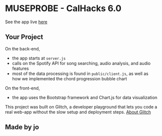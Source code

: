 MUSEPROBE - CalHacks 6.0
=========================


See the app live [here](https://museprobe.glitch.me)

Your Project
------------

On the back-end,
- the app starts at `server.js`
- calls on the Spotify API for song searching, audio analysis, and audio features
- most of the data processing is found in `public/client.js`, as well as how we implemented the chord progression bubble chart

On the front-end,
- the app uses the Bootstrap framework and Chart.js for data visualization

This project was built on Glitch, a developer playground that lets you code a real web-app without the slow setup and deployment steps.
[About Glitch](https://glitch.com/about)


Made by jo
-----------------
